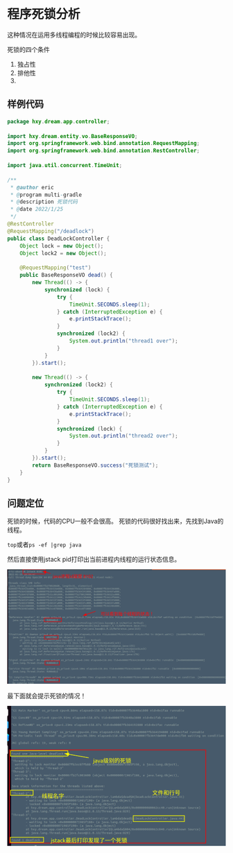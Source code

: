 程序死锁分析
============

这种情况在运用多线程编程的时候比较容易出现。

死锁的四个条件

1. 独占性
2. 排他性
3.

## 样例代码

```java
package hxy.dream.app.controller;

import hxy.dream.entity.vo.BaseResponseVO;
import org.springframework.web.bind.annotation.RequestMapping;
import org.springframework.web.bind.annotation.RestController;

import java.util.concurrent.TimeUnit;

/**
 * @author eric
 * @program multi-gradle
 * @description 死锁代码
 * @date 2022/1/25
 */
@RestController
@RequestMapping("/deadlock")
public class DeadLockController {
    Object lock = new Object();
    Object lock2 = new Object();

    @RequestMapping("test")
    public BaseResponseVO dead() {
        new Thread(() -> {
            synchronized (lock) {
                try {
                    TimeUnit.SECONDS.sleep(1);
                } catch (InterruptedException e) {
                    e.printStackTrace();
                }
                synchronized (lock2) {
                    System.out.println("thread1 over");
                }
            }
        }).start();

        new Thread(() -> {
            synchronized (lock2) {
                try {
                    TimeUnit.SECONDS.sleep(1);
                } catch (InterruptedException e) {
                    e.printStackTrace();
                }
                synchronized (lock) {
                    System.out.println("thread2 over");
                }
            }
        }).start();
        return BaseResponseVO.success("死锁测试");
    }
}

```

## 问题定位

死锁的时候，代码的CPU一般不会很高。
死锁的代码很好找出来，先找到Java的线程。

`top`或者`ps -ef |grep java`

然后直接使用jstack pid打印出当前进程内线程的运行状态信息。

![](assets/20220125_191916_image.png)

最下面就会提示死锁的情况！

![](assets/20220125_192305_image.png)
